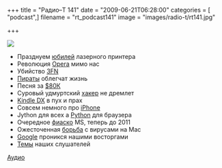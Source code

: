 +++
title = "Радио–Т 141"
date = "2009-06-21T06:28:00"
categories = [ "podcast",]
filename = "rt_podcast141"
image = "images/radio-t/rt141.jpg"

+++

![](https://radio-t.com/images/radio-t/rt141.jpg)

- Празднуем [юбилей](http://hard.compulenta.ru/434684/) лазерного принтера
- Революция [Opera](http://habrahabr.ru/company/opera/blog/62160/) мимо нас
- Убийство [3FN](http://voices.washingtonpost.com/securityfix/2009/06/the_fallout_from_the_3fn_taked.html?wprss=securityfix)
- [Пираты](http://www.wired.com/threatlevel/2009/06/ipredator/) облегчат жизнь
- Песня за [$80К](http://www.crunchgear.com/2009/06/19/24-songs-woman-ordered-to-pay-192-million-to-riaa/)
- Суровый удмуртский [хакер](http://hitech.tomsk.ru/newsinternet/12873-za-vzlom-stranicy-vkontakte-udmurtskomu-khakeru.html) не дремлет
- [Kindle DX](http://www.engadget.com/2009/06/19/kindle-dx-review/) в пух и прах
- Совсем немного про [iPhone](http://www.engadget.com/2009/06/17/iphone-3g-s-review/)
- Jython для всех а [Python](http://www.opennet.ru/opennews/art.shtml?num=22202) для браузера
- Очередное [фиаско](http://www.engadget.com/2009/06/19/microsoft-extends-xp-downgrade-availability-to-2011-when-will-i/) MS, теперь до 2011
- Ожесточенная [борьба](http://webplanet.ru/news/security/2009/06/17/drweb_macosx.html) с вирусами на Mac
- [Google](http://www.thg.ru/technews/20090616_112230.html) проникся нашими восторгами
- [Темы](/p/2009/06/17/prep-141/) наших слушателей

[Аудио](https://archive.rucast.net/radio-t/media/rt_podcast141.mp3)
<audio src="https://archive.rucast.net/radio-t/media/rt_podcast141.mp3" preload="none"></audio>
